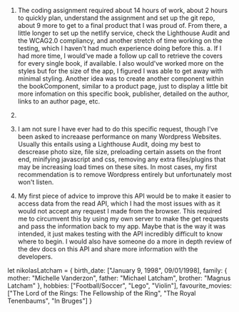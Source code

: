 1. The coding assignment required about 14 hours of work, about 2 hours to quickly plan, understand the assignment and set up the git repo, about 9 more to get to a final product that I was proud of. From there, a little longer to set up the netlify service, check the Lighthouse Audit and the WCAG2.0 compliancy, and another stretch of time working on the testing, which I haven't had much experience doing before this.
	a. If I had more time, I would've made a follow up call to retrieve the covers for every single book, if available. I also would've worked more on the styles but for the size of the app, I figured I was able to get away with minimal styling. Another idea was to create another component within the bookComponent, similar to a product page, just to display a little bit more infomation on this specific book, publisher, detailed on the author, links to an author page, etc. 

2. 

3. I am not sure I have ever had to do this specific request, though I've been asked to increaase performance on many Wordpress Websites. Usually this entails using a Lighthouse Audit, doing my best to descrease photo size, file size, preloading certain assets on the front end, minifying javascript and css, removing any extra files/plugins that may be increasing load times on these sites. In most cases, my first recommendation is to remove Wordpress entirely but unfortunately most won't listen.

4. My first piece of advice to improve this API would be to make it easier to access data from the read API, which I had the most issues with as it would not accept any request I made from the browser. This required me to circumvent this by using my own server to make the get requests and pass the information back to my app. Maybe that is the way it was intended, it just makes testing with the API incredibly difficult to know where to begin. I would also have someone do a more in depth review of the dev docs on this API and share more information with the developers.

let nikolasLatcham = {
	birth_date: ["January 9, 1998", 09/01/1998],
	family: {
		mother: "Michelle Vanderzon",
		father: "Michael Latcham",
		brother: "Magnus Latcham"
	},
	hobbies: ["Football/Soccer", "Lego", "Violin"],
	favourite_movies: ["The Lord of the Rings: The Fellowship of the Ring", "The Royal Tenenbaums", "In Bruges"]
}